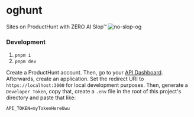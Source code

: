 # oghunt
Sites on ProductHunt with ZERO AI Slop™
![no-slop-og](https://github.com/user-attachments/assets/c7c11807-0f76-47db-8283-45a67793b8a2)

### Development
1. `pnpm i`
2. `pnpm dev`

Create a ProductHunt account. Then, go to your [API Dashboard](https://www.producthunt.com/v2/oauth/applications). Afterwards, create an application. Set the redirect URI to `https://localhost:3000` for local development purposes. Then, generate a `Developer Token`, copy that, create a `.env` file in the root of this project's directory and paste that like:

```
API_TOKEN=myTokenHereUwu
```
